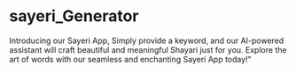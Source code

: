 # sayeri_Generator

Introducing our Sayeri App, Simply provide a keyword, and our AI-powered assistant will craft beautiful and meaningful Shayari just for you. Explore the art of words with our seamless and enchanting Sayeri App today!" 
